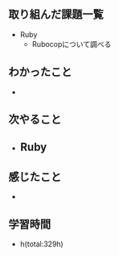 ## 取り組んだ課題一覧
- Ruby
  - Rubocopについて調べる

## わかったこと
- 
 
## 次やること
- Ruby
  - 

## 感じたこと
- 

## 学習時間
- h(total:329h)
